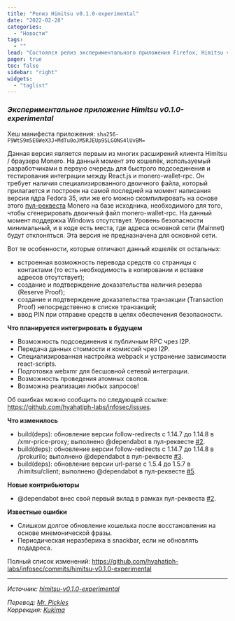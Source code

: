 ```yaml
---
title: "Релиз Himitsu v0.1.0-experimental"
date: "2022-02-28"
categories:
  - "Новости"
tags:
  - ""
lead: "Состоялся релиз экспериментального приложения Firefox, Himitsu v0.1.0-experimental"
pager: true
toc: false
sidebar: "right"
widgets:
  - "taglist"
---
```


### _Экспериментальное приложение Himitsu v0.1.0-experimental_

Хеш манифеста приложения: `sha256-F9WtS9m5E6WeX3J+MdTu0oJM5RJEUp9SLGONS4lUvBM=`

Данная версия является первым из многих расширений клиента Himitsu / браузера Monero. На данный момент это кошелёк, используемый разработчиками в первую очередь для быстрого подсоединения и тестирования интеграции между React.js и monero-wallet-rpc. Он требует наличия специализированного двоичного файла, который прилагается и построен на самой последней на момент написания версии ядра Fedora 35, или же его можно скомпилировать на основе этого [пул-реквеста](https://github.com/monero-project/monero/pull/8187) Monero на базе исходника, необходимого для того, чтобы сгенерировать двоичный файл monero-wallet-rpc. На данный момент поддержка Windows отсутствует. Уровень безопасности минимальный, и в коде есть места, где адреса основной сети (Mainnet) будут отклоняться. Эта версия не предназначена для основной сети.

Вот те особенности, которые отличают данный кошелёк от остальных:
- встроенная возможность перевода средств со страницы с контактами (то есть необходимость в копировании и вставке адресов отсутствует);
- создание и подтверждение доказательства наличия резерва (Reserve Proof);
- создание и подтверждение доказательства транзакции (Transaction Proof) непосредственно в списке транзакций;
- ввод PIN при отправке средств в целях обеспечения безопасности.

**Что планируется интегрировать в будущем**
- Возможность подсоединения к публичным RPC чрез I2P.
- Передача данных стоимости и комиссий чрез I2P.
- Специализированная настройка webpack и устранение зависимости react-scripts.
- Подготовка webxmr для бесшовной сетевой интеграции.
- Возможность проведения атомных свопов.
- Возможна реализация любых запросов!

Об ошибках можно сообщить по следующей ссылке: https://github.com/hyahatiph-labs/infosec/issues.

**Что изменилось**
- build(deps): обновление версии follow-redirects с 1.14.7 до 1.14.8 в /xmr-price-proxy; выполнено @dependabot в пул-реквесте [#2](https://github.com/hyahatiph-labs/infosec/pull/2).
- build(deps): обновление версии follow-redirects с 1.14.7 до 1.14.8 в /prokurilo; выполнено @dependabot в пул-реквесте [#3](https://github.com/hyahatiph-labs/infosec/pull/3).
- build(deps): обновление версии url-parse с 1.5.4 до 1.5.7 в /himitsu/client;  выполнено @dependabot в пул-реквесте [#5](https://github.com/hyahatiph-labs/infosec/pull/5).

**Новые контрибьюторы**
- @dependabot внес свой первый вклад в рамках пул-реквеста [#2](https://github.com/hyahatiph-labs/infosec/pull/2).

**Известные ошибки**
- Слишком долгое обновление кошелька после восстановления на основе мнемонической фразы.
- Периодическая неразбериха в snackbar, если не обновлять подадреса.

Полный список изменений: https://github.com/hyahatiph-labs/infosec/commits/himitsu-v0.1.0-experimental

---

_Источник: [himitsu-v0.1.0-experimental](https://github.com/hyahatiph-labs/infosec/releases/tag/himitsu-v0.1.0-experimental)_

_Перевод: [Mr. Pickles](https://t.me/v1docq47)_  
_Коррекция: [Kukima](https://t.me/Kukima)_
